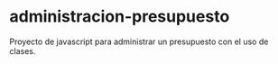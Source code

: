# administracion-presupuesto
Proyecto de javascript para administrar un presupuesto con el uso de clases.
